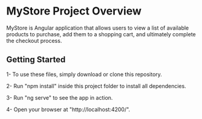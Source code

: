 # MyStore Project Overview

MyStore is Angular application that allows users to view a list of available products to purchase, add them to a shopping cart, and ultimately complete the checkout process. 

## Getting Started

1- To use these files, simply download or clone this repository.

2- Run "npm install" inside this project folder to install all dependencies.

3- Run "ng serve" to see the app in action.

4- Open your browser at "http://localhost:4200/".
